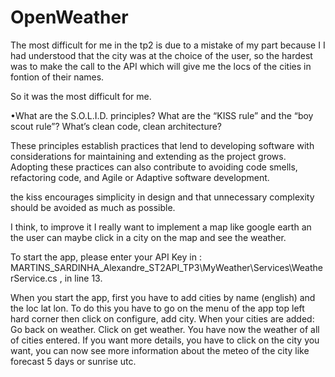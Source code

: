 # OpenWeather
The most difficult for me in the tp2 is due to a mistake of my part because I I had understood that the city was at the choice of the user, so the hardest was to make the call to the API which will give me the locs of the cities in fontion of their names.

So it was the most difficult for me.

•What are the S.O.L.I.D. principles? What are the “KISS rule” and the “boy scout rule”? What’s clean code, clean architecture?

These principles establish practices that lend to developing software with considerations for maintaining and extending as the project grows. Adopting these practices can also contribute to avoiding code smells, refactoring code, and Agile or Adaptive software development.

 the kiss encourages simplicity in design and that unnecessary complexity should be avoided as much as possible.

I think, to improve it I really want to implement a map like google earth an the user can maybe click in a city on the map and see the weather.


To start the app, please enter your API Key in : MARTINS_SARDINHA_Alexandre_ST2API_TP3\MyWeather\Services\WeatherService.cs , in line 13.

When you start the app, first you have to add cities by name (english) and the loc lat lon.
To do this you have to go on the menu of the app top left hard corner then click on configure, add city.
When your cities are added:
Go back on weather. Click on get weather. You have now the weather of all of cities entered.
If you want more details, you have to click on the city you want, you can now see more information about the meteo of the city like forecast 5 days or sunrise utc.

